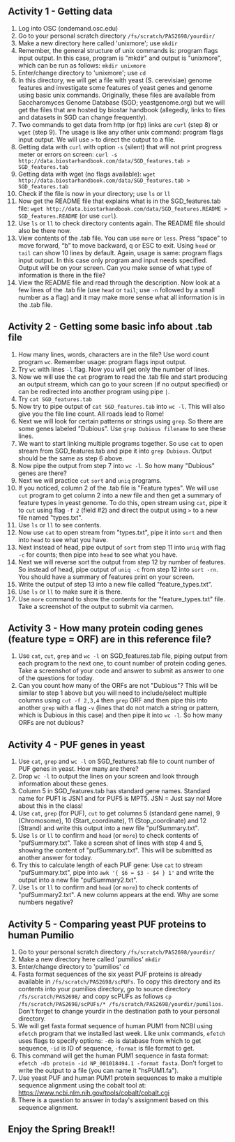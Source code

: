 ## Activity 1 - Getting data
1. Log into OSC (ondemand.osc.edu)
2. Go to your personal scratch directory
`/fs/scratch/PAS2698/yourdir/`
3. Make a new directory here called 'unixmore'; use `mkdir`
4. Remember, the general structure of unix commands is: program flags input output. In this case, program is "mkdir" and output is "unixmore", which can be run as follows:
`mkdir unixmore`
5. Enter/change directory to 'unixmore'; use `cd`
6. In this directory, we will get a file with yeast (S. cerevisiae) genome features and investigate some features of yeast genes and genome using basic unix commands. Originally, these files are available from Saccharomyces Genome Database (SGD; yeastgenome.org) but we will get the files that are hosted by biostar handbook (allegedly, links to files and datasets in SGD can change frequently).
7. Two commands to get data from http (or ftp) links are `curl` (step 8) or `wget` (step 9). The usage is like any other unix command: program flags input output. We will use `>` to direct the output to a file.
8. Getting data with `curl` with option `-s` (silent) that will not print progress meter or errors on screen: `curl -s http://data.biostarhandbook.com/data/SGD_features.tab > SGD_features.tab`
9. Getting data with wget (no flags available): `wget http://data.biostarhandbook.com/data/SGD_features.tab > SGD_features.tab`
10. Check if the file is now in your directory; use `ls` or `ll`
11. Now get the README file that explains what is in the SGD_features.tab file: `wget http://data.biostarhandbook.com/data/SGD_features.README > SGD_features.README` (or use `curl`).
12. Use `ls` or `ll` to check directory contents again. The README file should also be there now.
13. View contents of the .tab file. You can use `more` or `less`. Press “space” to move forward, “b” to move backward, q or ESC to exit. Using `head` or `tail` can show 10 lines by default. Again, usage is same: program flags input output. In this case only program and input needs specified. Output will be on your screen. Can you make sense of what type of information is there in the file?
14. View the README file and read through the description. Now look at a few lines of the .tab file (use `head` or `tail`; use `-n` followed by a small number as a flag) and it may make more sense what all information is in the .tab file. 

## Activity 2 - Getting some basic info about .tab file
1. How many lines, words, characters are in the file? Use word count program `wc`. Remember usage: program flags input output.
2. Try `wc` with lines `-l` flag. Now you will get only the number of lines.
3. Now we will use the `cat` program to read the .tab file and start producing an output stream, which can go to your screen (if no output specified) or can be redirected into another program using pipe `|`.
4. Try `cat SGD_features.tab`
5. Now try to pipe output of `cat SGD_features.tab` into `wc -l`. This will also give you the file line count. All roads lead to Rome!
6. Next we will look for certain patterns or strings using `grep`. So there are some genes labeled "Dubious". Use `grep Dubious filename` to see these lines.
7. We want to start linking multiple programs together. So use `cat` to open stream from SGD_features.tab and pipe it into `grep Dubious`. Output should be the same as step 6 above.
8. Now pipe the output from step 7 into `wc -l`. So how many "Dubious" genes are there?
9. Next we will practice `cut` `sort` and `uniq` programs.
10. If you noticed, column 2 of the .tab file is "Feature types". We will use `cut` program to get column 2 into a new file and then get a summary of feature types in yeast genome. To do this,  open stream using `cat`, pipe it to `cut` using flag `-f 2` (field #2) and direct the output using `>` to a new file named "types.txt".
11. Use `ls` or `ll` to see contents.
12. Now use `cat` to open stream from "types.txt", pipe it into `sort` and then into `head` to see what you have.
13. Next instead of head, pipe output of `sort` from step 11 into `uniq` with flag `-c` for counts; then pipe into `head` to see what you have.
14. Next we will reverse sort the output from step 12 by number of features. So instead of head, pipe output of `uniq -c` from step 12 into `sort -rn`. You should have a summary of features print on your screen.
15. Write the output of step 13 into a new file called "feature_types.txt".
16. Use `ls` or `ll` to make sure it is there.
17. Use `more` command to show the contents for the "feature_types.txt" file. Take a screenshot of the output to submit via carmen.

## Activity 3 - How many protein coding genes (feature type = ORF) are in this reference file?
1. Use `cat`, `cut`, `grep` and `wc -l` on SGD_features.tab file, piping output from each program to the next one, to count number of protein coding genes. Take a screenshot of your code and answer to submit as answer to one of the questions for today.
2. Can you count how many of the ORFs are not "Dubious"? This will be similar to step 1 above but you will need to include/select multiple columns using `cut -f 2,3,4` then `grep` ORF and then pipe this into another `grep` with a flag `-v` (lines that do not match a string or pattern, which is Dubious in this case) and then pipe it into `wc -l`. So how many ORFs are not dubious?

## Activity 4 - PUF genes in yeast
1. Use `cat`, `grep` and `wc -l` on SGD_features.tab file to count number of PUF genes in yeast. How many are there?
2. Drop `wc -l` to output the lines on your screen and look through information about these genes.
3. Column 5 in SGD_features.tab has standard gene names. Standard name for PUF1 is JSN1 and for PUF5 is MPT5. JSN = Just say no! More about this in the class!
4. Use `cat`, `grep` (for PUF), `cut` to get columns 5 (standard gene name), 9 (Chromosome), 10 (Start_coordinate), 11 (Stop_coordinate) and 12 (Strand) and write this output into a new file "pufSummary.txt".
5. Use `ls` or `ll` to confirm and `head` (or `more`) to check contents of "pufSummary.txt". Take a screen shot of lines with step 4 and 5, showing the content of "pufSummary.txt". This will be submitted as another answer for today.
6. Try this to calculate length of each PUF gene: Use `cat` to stream "pufSummary.txt", pipe into `awk '{ $6 = $3 - $4 } 1'` and write the output into a new file "pufSummary2.txt".
7. Use `ls` or `ll` to confirm and `head` (or `more`) to check contents of "pufSummary2.txt". A new column appears at the end. Why are some numbers negative?

## Activity 5 - Comparing yeast PUF proteins to human Pumilio
1. Go to your personal scratch directory
`/fs/scratch/PAS2698/yourdir/`
2. Make a new directory here called 'pumilios' `mkdir`
3. Enter/change directory to 'pumilios' `cd`
4. Fasta format sequences of the six yeast PUF proteins is already available in `/fs/scratch/PAS2698/scPUFs`. To copy this directory and its contents into your pumilios directory, go to source directory `/fs/scratch/PAS2698/` and copy scPUFs as follows `cp /fs/scratch/PAS2698/scPUFs/* /fs/scratch/PAS2698/yourdir/pumilios`. Don't forget to change yourdir in the destination path to your personal directory. 
5. We will get fasta format sequence of human PUM1 from NCBI using `efetch` program that we installed last week. Like unix commands, `efetch` uses flags to specify options: `-db` is database from which to get sequence, `-id` is ID of sequence, `-format` is file format to get.
6. This command will get the human PUM1 sequence in fasta format: `efetch -db protein -id NP_001018494.1 -format fasta`. Don't forget to write the output to a file (you can name it "hsPUM1.fa").
7. Use yeast PUF and human PUM1 protein sequences to make a multiple sequence alignment using the cobalt tool at: https://www.ncbi.nlm.nih.gov/tools/cobalt/cobalt.cgi
8. There is a question to answer in today's assignment based on this sequence alignment.

## Enjoy the Spring Break!!
